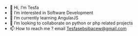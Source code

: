 - 👋 Hi, I’m Tesfa
- 👀 I’m interested in Software Development 
- 🌱 I’m currently learning AngularJS
- 💞️ I’m looking to collaborate on python or php related projects
- 📫 How to reach me ? email Tesfasebsibacew@gmail.com

<!---
Yaredseb9/Yaredseb9 is a ✨ special ✨ repository because its `README.md` (this file) appears on your GitHub profile.
You can click the Preview link to take a look at your changes.
--->
